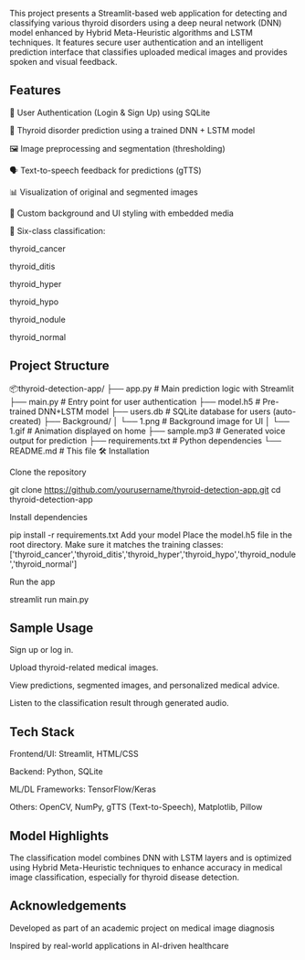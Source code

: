 This project presents a Streamlit-based web application for detecting and classifying various thyroid disorders using a deep neural network (DNN) model enhanced by Hybrid Meta-Heuristic algorithms and LSTM techniques. It features secure user authentication and an intelligent prediction interface that classifies uploaded medical images and provides spoken and visual feedback.

## Features
🔐 User Authentication (Login & Sign Up) using SQLite

🧬 Thyroid disorder prediction using a trained DNN + LSTM model

🖼️ Image preprocessing and segmentation (thresholding)

🗣️ Text-to-speech feedback for predictions (gTTS)

📊 Visualization of original and segmented images

🎨 Custom background and UI styling with embedded media

🧠 Six-class classification:

thyroid_cancer

thyroid_ditis

thyroid_hyper

thyroid_hypo

thyroid_nodule

thyroid_normal

## Project Structure

📦thyroid-detection-app/
├── app.py                # Main prediction logic with Streamlit
├── main.py               # Entry point for user authentication
├── model.h5              # Pre-trained DNN+LSTM model
├── users.db              # SQLite database for users (auto-created)
├── Background/
│   └── 1.png             # Background image for UI
│   └── 1.gif             # Animation displayed on home
├── sample.mp3            # Generated voice output for prediction
├── requirements.txt      # Python dependencies
└── README.md             # This file
🛠️ Installation

Clone the repository

git clone https://github.com/yourusername/thyroid-detection-app.git
cd thyroid-detection-app

Install dependencies

pip install -r requirements.txt
Add your model
Place the model.h5 file in the root directory. Make sure it matches the training classes:
['thyroid_cancer','thyroid_ditis','thyroid_hyper','thyroid_hypo','thyroid_nodule','thyroid_normal']

Run the app

streamlit run main.py

## Sample Usage
Sign up or log in.

Upload thyroid-related medical images.

View predictions, segmented images, and personalized medical advice.

Listen to the classification result through generated audio.

## Tech Stack
Frontend/UI: Streamlit, HTML/CSS

Backend: Python, SQLite

ML/DL Frameworks: TensorFlow/Keras

Others: OpenCV, NumPy, gTTS (Text-to-Speech), Matplotlib, Pillow

##  Model Highlights
The classification model combines DNN with LSTM layers and is optimized using Hybrid Meta-Heuristic techniques to enhance accuracy in medical image classification, especially for thyroid disease detection.


##  Acknowledgements
Developed as part of an academic project on medical image diagnosis

Inspired by real-world applications in AI-driven healthcare

